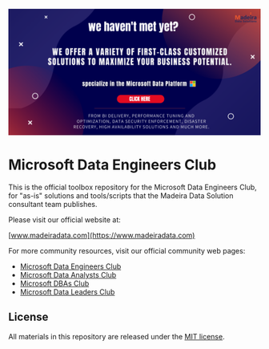 [![Welcome - We are Madeira Data Solutions](banner_1024.png)](https://www.madeiradata.com)

# Microsoft Data Engineers Club

This is the official toolbox repository for the Microsoft Data Engineers Club, for "as-is" solutions and tools/scripts that the Madeira Data Solution consultant team publishes.

Please visit our official website at:

[www.madeiradata.com](https://www.madeiradata.com)

For more community resources, visit our official community web pages:

- [Microsoft Data Engineers Club](https://www.madeiradata.com/engineerscommunity)
- [Microsoft Data Analysts Club](https://www.madeiradata.com/analystscommunity)
- [Microsoft DBAs Club](https://www.madeiradata.com/microsoftdbasclub)
- [Microsoft Data Leaders Club](https://www.madeiradata.com/dataleaderscommunity)

## License

All materials in this repository are released under the [MIT license](https://github.com/MadeiraData/microsoft-data-engineers-club/blob/master/LICENSE).
